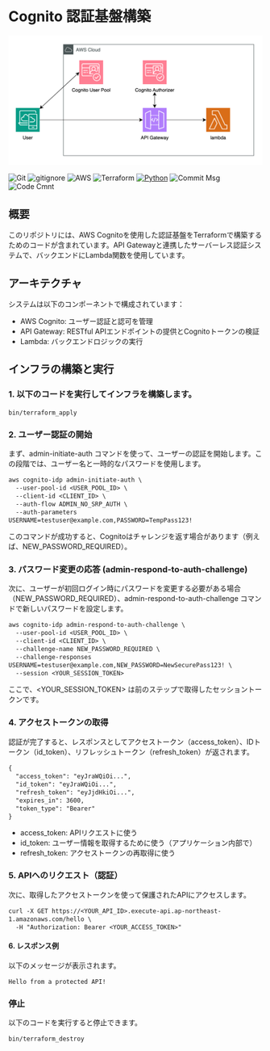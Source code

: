 # Cognito 認証基盤構築

<p align="center">
  <img src="sources/aws.png" alt="animated">
</p>

![Git](https://img.shields.io/badge/GIT-E44C30?logo=git&logoColor=white)
![gitignore](https://img.shields.io/badge/gitignore%20io-204ECF?logo=gitignoredotio&logoColor=white)
![AWS](https://img.shields.io/badge/AWS-%23FF9900.svg?logo=amazon-aws&logoColor=white)
![Terraform](https://img.shields.io/badge/terraform-%235835CC.svg?logo=terraform&logoColor=white)
[![Python](https://img.shields.io/badge/Python-3.12-blue.svg?logo=python&logoColor=blue)](https://www.python.org/)
![Commit Msg](https://img.shields.io/badge/Commit%20message-Eg-brightgreen.svg)
![Code Cmnt](https://img.shields.io/badge/code%20comment-Ja-brightgreen.svg)



## 概要
このリポジトリには、AWS Cognitoを使用した認証基盤をTerraformで構築するためのコードが含まれています。API Gatewayと連携したサーバーレス認証システムで、バックエンドにLambda関数を使用しています。

## アーキテクチャ
システムは以下のコンポーネントで構成されています：

+ AWS Cognito: ユーザー認証と認可を管理
+ API Gateway: RESTful APIエンドポイントの提供とCognitoトークンの検証
+ Lambda: バックエンドロジックの実行



## インフラの構築と実行

### 1. 以下のコードを実行してインフラを構築します。
```
bin/terraform_apply
```

### 2. ユーザー認証の開始

まず、admin-initiate-auth コマンドを使って、ユーザーの認証を開始します。この段階では、ユーザー名と一時的なパスワードを使用します。

```
aws cognito-idp admin-initiate-auth \
  --user-pool-id <USER_POOL_ID> \
  --client-id <CLIENT_ID> \
  --auth-flow ADMIN_NO_SRP_AUTH \
  --auth-parameters USERNAME=testuser@example.com,PASSWORD=TempPass123!
```

このコマンドが成功すると、Cognitoはチャレンジを返す場合があります（例えば、NEW_PASSWORD_REQUIRED）。

### 3. パスワード変更の応答 (admin-respond-to-auth-challenge)

次に、ユーザーが初回ログイン時にパスワードを変更する必要がある場合（NEW_PASSWORD_REQUIRED）、admin-respond-to-auth-challenge コマンドで新しいパスワードを設定します。

```
aws cognito-idp admin-respond-to-auth-challenge \
  --user-pool-id <USER_POOL_ID> \
  --client-id <CLIENT_ID> \
  --challenge-name NEW_PASSWORD_REQUIRED \
  --challenge-responses USERNAME=testuser@example.com,NEW_PASSWORD=NewSecurePass123! \
  --session <YOUR_SESSION_TOKEN>
```

ここで、<YOUR_SESSION_TOKEN> は前のステップで取得したセッショントークンです。

### 4. アクセストークンの取得

認証が完了すると、レスポンスとしてアクセストークン（access_token）、IDトークン（id_token）、リフレッシュトークン（refresh_token）が返されます。

```
{
  "access_token": "eyJraWQiOi...",
  "id_token": "eyJraWQiOi...",
  "refresh_token": "eyJjdHkiOi...",
  "expires_in": 3600,
  "token_type": "Bearer"
}
```

+ access_token: APIリクエストに使う
+ id_token: ユーザー情報を取得するために使う（アプリケーション内部で）
+ refresh_token: アクセストークンの再取得に使う

### 5. APIへのリクエスト（認証）

次に、取得したアクセストークンを使って保護されたAPIにアクセスします。

```
curl -X GET https://<YOUR_API_ID>.execute-api.ap-northeast-1.amazonaws.com/hello \
  -H "Authorization: Bearer <YOUR_ACCESS_TOKEN>"
```

#### 6. レスポンス例

以下のメッセージが表示されます。

```
Hello from a protected API!
```

### 停止
以下のコードを実行すると停止できます。
```
bin/terraform_destroy
```
